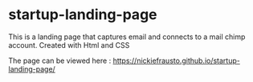 # startup-landing-page

This is a landing page that captures email and connects to a mail chimp account. 
Created with Html and CSS 

The page can be viewed here :  https://nickiefrausto.github.io/startup-landing-page/

